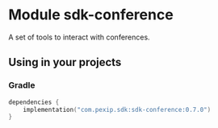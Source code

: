 # Module sdk-conference

A set of tools to interact with conferences.

## Using in your projects

### Gradle

```kotlin
dependencies {
    implementation("com.pexip.sdk:sdk-conference:0.7.0")
}
```
